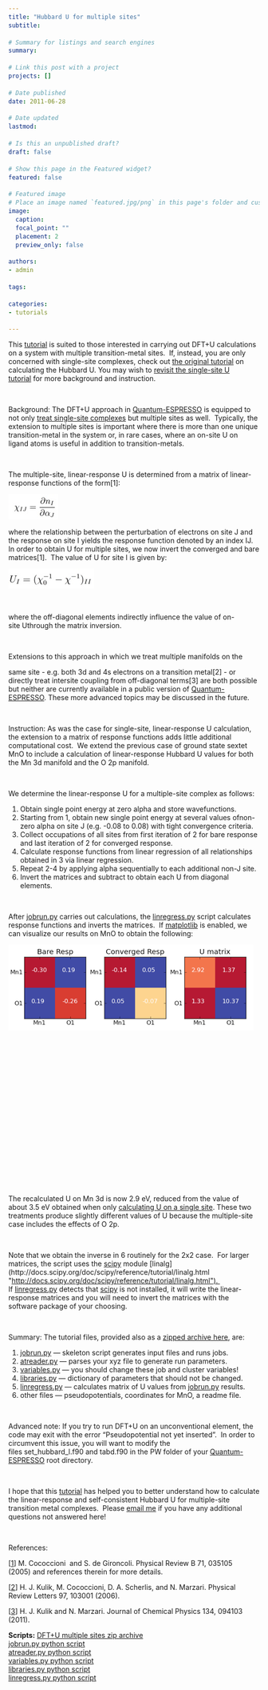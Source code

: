 ```yaml
---
title: "Hubbard U for multiple sites"
subtitle: 

# Summary for listings and search engines
summary: 

# Link this post with a project
projects: []

# Date published
date: 2011-06-28

# Date updated
lastmod: 

# Is this an unpublished draft?
draft: false

# Show this page in the Featured widget?
featured: false

# Featured image
# Place an image named `featured.jpg/png` in this page's folder and customize its options here.
image:
  caption: 
  focal_point: ""
  placement: 2
  preview_only: false

authors:
- admin

tags:

categories:
- tutorials

---
```

This [tutorial](../) is suited to those interested in carrying out DFT+U calculations on a system with multiple transition-metal sites.  If, instead, you are only concerned with single-site complexes, check out [the original tutorial](../2011-05-31-calculating-hubbard-u/ "Calculating the Hubbard U") on calculating the Hubbard U. You may wish to [revisit the single-site U tutorial](../2011-05-31-calculating-hubbard-u/ "Calculating the Hubbard U") for more background and instruction.


 


Background: The DFT+U approach in [Quantum-ESPRESSO](http://quantum-espresso.org/ "http://quantum-espresso.org") is equipped to not only [treat single-site complexes](../2011-05-31-calculating-hubbard-u "Calculating the Hubbard U") but multiple sites as well.  Typically, the extension to multiple sites is important where there is more than one unique transition-metal in the system or, in rare cases, where an on-site U on ligand atoms is useful in addition to transition-metals.  


 


The multiple-site, linear-response U is determined from a matrix of linear-response functions of the form[1]:



![](chi-matrix.jpg)

where the relationship between the perturbation of electrons on site J and the response on site I yields the response function denoted by an index IJ. In order to obtain U for multiple sites, we now invert the converged and bare matrices[1].  The value of U for site I is given by:



![](u-matrix.jpg)

 


where the off-diagonal elements indirectly influence the value of on-site Uthrough the matrix inversion.  


 


Extensions to this approach in which we treat multiple manifolds on the 


same site - e.g. both 3d and 4s electrons on a transition metal[2] - or directly treat intersite coupling from off-diagonal terms[3] are both possible but neither are currently available in a public version of [Quantum-ESPRESSO](http://quantum-espresso.org/ "http://quantum-espresso.org"). These more advanced topics may be discussed in the future.


 


Instruction: As was the case for single-site, linear-response U calculation, the extension to a matrix of response functions adds little additional computational cost.  We extend the previous case of ground state sextet MnO to include a calculation of linear-response Hubbard U values for both the Mn 3d manifold and the O 2p manifold.


 


We determine the linear-response U for a multiple-site complex as follows:


1. Obtain single point energy at zero alpha and store wavefunctions.
2. Starting from 1, obtain new single point energy at several values ofnon-zero alpha on site J (e.g. -0.08 to 0.08) with tight convergence criteria.
3. Collect occupations of all sites from first iteration of 2 for bare response and last iteration of 2 for converged response.
4. Calculate response functions from linear regression of all relationships obtained in 3 via linear regression.
5. Repeat 2-4 by applying alpha sequentially to each additional non-J site.
6. Invert the matrices and subtract to obtain each U from diagonal elements.

 


After [jobrun.py](jobrun.py) carries out calculations, the [linregress.py](linregress.py) script calculates response functions and inverts the matrices.  If [matplotlib](http://matplotlib.org/ "http://matplotlib.org") is enabled, we can visualize our results on MnO to obtain the following:




![](shapeimage_2-27.png)


 


 


 


 


 


 


 


 


 


 


The recalculated U on Mn 3d is now 2.9 eV, reduced from the value of about 3.5 eV obtained when only [calculating U on a single site](calculating-hubbard-u "Calculating the Hubbard U"). These two treatments produce slightly different values of U because the multiple-site case includes the effects of O 2p.


 


Note that we obtain the inverse in 6 routinely for the 2x2 case.  For larger matrices, the script uses the [scipy](http://www.scipy.org/Installing_SciPy "http://www.scipy.org/Installing_SciPy") module [linalg](http://docs.scipy.org/doc/scipy/reference/tutorial/linalg.html "http://docs.scipy.org/doc/scipy/reference/tutorial/linalg.html").  If [linregress.py](linregress.py "linregress.py") detects that [scipy](http://www.scipy.org/Installing_SciPy "http://www.scipy.org/Installing_SciPy") is not installed, it will write the linear-response matrices and you will need to invert the matrices with the software package of your choosing.  


 


Summary: The tutorial files, provided also as a [zipped archive here](DFTUS-Tut.zip), are:


1. [jobrun.py](jobrun.py) — skeleton script generates input files and runs jobs.
2. [atreader.py](atreader.py) — parses your xyz file to generate run parameters.
3. [variables.py](variables.py) — you should change these job and cluster variables!
4. [libraries.py](libraries.py) — dictionary of parameters that should not be changed.
5. [linregress.py](linregress.py) — calculates matrix of U values from [jobrun.py](jobrun.py) results.
6. other files — pseudopotentials, coordinates for MnO, a readme file.

 


Advanced note: If you try to run DFT+U on an unconventional element, the code may exit with the error “Pseudopotential not yet inserted”.  In order to circumvent this issue, you will want to modify the files set\_hubbard\_l.f90 and tabd.f90 in the PW folder of your [Quantum-ESPRESSO](http://quantum-espresso.org/ "http://quantum-espresso.org") root directory.


 


I hope that this [tutorial](../) has helped you to better understand how to calculate the linear-response and self-consistent Hubbard U for multiple-site transition metal complexes.  Please [email me](mailto:hjkulikATmitDOTedu?subject=Questions%20about%20Hubbard%20U%20for%20multiple%20sites%20tutorial "mailto:hjkulikATmitDOTedu?subject=Questions about Hubbard U for multiple sites tutorial") if you have any additional questions not answered here!


 


References:


[[1](http://prb.aps.org/abstract/PRB/v71/i3/e035105 "http://prb.aps.org/abstract/PRB/v71/i3/e035105")] M. Cococcioni  and S. de Gironcoli. Physical Review B 71, 035105 (2005) and references therein for more details.


[[2](http://prl.aps.org/abstract/PRL/v97/i10/e103001 "http://prl.aps.org/abstract/PRL/v97/i10/e103001")] H. J. Kulik, M. Cococcioni, D. A. Scherlis, and N. Marzari. Physical Review Letters 97, 103001 (2006).  



[[3](http://jcp.aip.org/resource/1/jcpsa6/v134/i9/p094103_s1 "http://jcp.aip.org/resource/1/jcpsa6/v134/i9/p094103_s1")] H. J. Kulik and N. Marzari. Journal of Chemical Physics 134, 094103 (2011).

**Scripts:**
[DFT+U multiple sites zip archive](DFTUS-Tut.zip)  
[jobrun.py python script](jobrun.py)  
[atreader.py python script](atreader.py)  
[variables.py python script](variables.py)  
[libraries.py python script](libraries.py)  
[linregress.py python script](linregress.py)  
